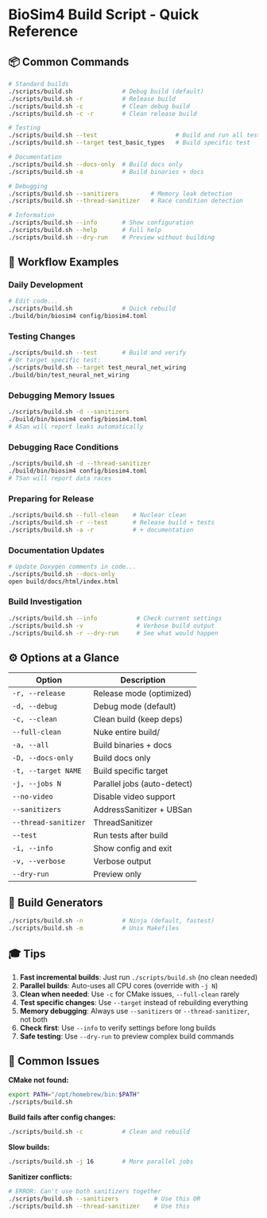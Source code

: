 # BioSim4 Build Script - Quick Reference

## 📦 Common Commands

```bash
# Standard builds
./scripts/build.sh              # Debug build (default)
./scripts/build.sh -r           # Release build
./scripts/build.sh -c           # Clean debug build
./scripts/build.sh -c -r        # Clean release build

# Testing
./scripts/build.sh --test                      # Build and run all tests
./scripts/build.sh --target test_basic_types   # Build specific test

# Documentation
./scripts/build.sh --docs-only  # Build docs only
./scripts/build.sh -a           # Build binaries + docs

# Debugging
./scripts/build.sh --sanitizers         # Memory leak detection
./scripts/build.sh --thread-sanitizer   # Race condition detection

# Information
./scripts/build.sh --info       # Show configuration
./scripts/build.sh --help       # Full help
./scripts/build.sh --dry-run    # Preview without building
```

## 🎯 Workflow Examples

### Daily Development
```bash
# Edit code...
./scripts/build.sh              # Quick rebuild
./build/bin/biosim4 config/biosim4.toml
```

### Testing Changes
```bash
./scripts/build.sh --test       # Build and verify
# Or target specific test:
./scripts/build.sh --target test_neural_net_wiring
./build/bin/test_neural_net_wiring
```

### Debugging Memory Issues
```bash
./scripts/build.sh -d --sanitizers
./build/bin/biosim4 config/biosim4.toml
# ASan will report leaks automatically
```

### Debugging Race Conditions
```bash
./scripts/build.sh -d --thread-sanitizer
./build/bin/biosim4 config/biosim4.toml
# TSan will report data races
```

### Preparing for Release
```bash
./scripts/build.sh --full-clean    # Nuclear clean
./scripts/build.sh -r --test       # Release build + tests
./scripts/build.sh -a -r           # + documentation
```

### Documentation Updates
```bash
# Update Doxygen comments in code...
./scripts/build.sh --docs-only
open build/docs/html/index.html
```

### Build Investigation
```bash
./scripts/build.sh --info           # Check current settings
./scripts/build.sh -v               # Verbose build output
./scripts/build.sh -r --dry-run     # See what would happen
```

## ⚙️ Options at a Glance

| Option               | Description                 |
| -------------------- | --------------------------- |
| `-r, --release`      | Release mode (optimized)    |
| `-d, --debug`        | Debug mode (default)        |
| `-c, --clean`        | Clean build (keep deps)     |
| `--full-clean`       | Nuke entire build/          |
| `-a, --all`          | Build binaries + docs       |
| `-D, --docs-only`    | Build docs only             |
| `-t, --target NAME`  | Build specific target       |
| `-j, --jobs N`       | Parallel jobs (auto-detect) |
| `--no-video`         | Disable video support       |
| `--sanitizers`       | AddressSanitizer + UBSan    |
| `--thread-sanitizer` | ThreadSanitizer             |
| `--test`             | Run tests after build       |
| `-i, --info`         | Show config and exit        |
| `-v, --verbose`      | Verbose output              |
| `--dry-run`          | Preview only                |

## 🔧 Build Generators

```bash
./scripts/build.sh -n           # Ninja (default, fastest)
./scripts/build.sh -m           # Unix Makefiles
```

## 🎓 Tips

1. **Fast incremental builds**: Just run `./scripts/build.sh` (no clean needed)
2. **Parallel builds**: Auto-uses all CPU cores (override with `-j N`)
3. **Clean when needed**: Use `-c` for CMake issues, `--full-clean` rarely
4. **Test specific changes**: Use `--target` instead of rebuilding everything
5. **Memory debugging**: Always use `--sanitizers` or `--thread-sanitizer`, not both
6. **Check first**: Use `--info` to verify settings before long builds
7. **Safe testing**: Use `--dry-run` to preview complex build commands

## 🚨 Common Issues

**CMake not found:**
```bash
export PATH="/opt/homebrew/bin:$PATH"
./scripts/build.sh
```

**Build fails after config changes:**
```bash
./scripts/build.sh -c           # Clean and rebuild
```

**Slow builds:**
```bash
./scripts/build.sh -j 16        # More parallel jobs
```

**Sanitizer conflicts:**
```bash
# ERROR: Can't use both sanitizers together
./scripts/build.sh --sanitizers          # Use this OR
./scripts/build.sh --thread-sanitizer    # Use this
```
